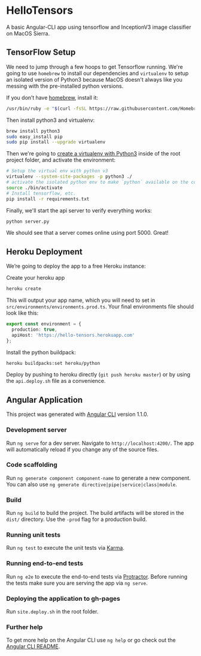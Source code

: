 # HelloTensors

A basic Angular-CLI app using tensorflow and InceptionV3 image classifier on MacOS Sierra.

## TensorFlow Setup

We need to jump through a few hoops to get Tensorflow running. We're going to use `homebrew` to install
our dependencies and `virtualenv` to setup an isolated version of Python3 because MacOS doesn't always like
you messing with the pre-installed python versions. 

If you don’t have [homebrew](https://brew.sh), install it:

```sh
/usr/bin/ruby -e "$(curl -fsSL https://raw.githubusercontent.com/Homebrew/install/master/install)"
```

Then install python3 and virtualenv:

```sh
brew install python3
sudo easy_install pip
sudo pip install --upgrade virtualenv 
```

Then we're going to [create a virtualenv with Python3](https://www.tensorflow.org/install/install_mac#installing_with_virtualenv) inside of the root project folder, and activate the environment:

```sh
# Setup the virtual env with python v3
virtualenv --system-site-packages -p python3 ./
# activate the isolated python env to make `python` available on the commandline
source ./bin/activate 
# Install tensorflow, etc.
pip install -r requirements.txt
```

Finally, we'll start the api server to verify everything works:

```sh
python server.py
```

We should see that a server comes online using port 5000. Great!

## Heroku Deployment

We’re going to deploy the app to a free Heroku instance:

Create your heroku app

```sh
heroku create
```

This will output your app name, which you will need to set in `src/environments/environments.prod.ts`. Your final
environments file should look like this:

```typescript
export const environment = {
  production: true,
  apiHost: 'https://hello-tensors.herokuapp.com'
};
```

Install the python buildpack:

```sh
heroku buildpacks:set heroku/python
```

Deploy by pushing to heroku directly (`git push heroku master`) or by using the `api.deploy.sh` file as a convenience.

## Angular Application

This project was generated with [Angular CLI](https://github.com/angular/angular-cli) version 1.1.0.

### Development server

Run `ng serve` for a dev server. Navigate to `http://localhost:4200/`. The app will automatically reload if you change any of the source files.

### Code scaffolding

Run `ng generate component component-name` to generate a new component. You can also use `ng generate directive|pipe|service|class|module`.

### Build

Run `ng build` to build the project. The build artifacts will be stored in the `dist/` directory. Use the `-prod` flag for a production build.

### Running unit tests

Run `ng test` to execute the unit tests via [Karma](https://karma-runner.github.io).

### Running end-to-end tests

Run `ng e2e` to execute the end-to-end tests via [Protractor](http://www.protractortest.org/).
Before running the tests make sure you are serving the app via `ng serve`.

### Deploying the application to gh-pages

Run `site.deploy.sh` in the root folder.

### Further help

To get more help on the Angular CLI use `ng help` or go check out the [Angular CLI README](https://github.com/angular/angular-cli/blob/master/README.md).
